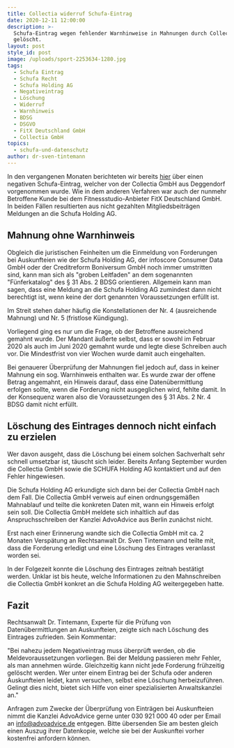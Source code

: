 ```yaml
---
title: Collectia widerruf Schufa-Eintrag
date: 2020-12-11 12:00:00
description: >-
  Schufa-Eintrag wegen fehlender Warnhinweise in Mahnungen durch Collectia GmbH
  gelöscht.
layout: post
style_id: post
image: /uploads/sport-2253634-1280.jpg
tags:
  - Schufa Eintrag
  - Schufa Recht
  - Schufa Holding AG
  - Negativeintrag
  - Löschung
  - Widerruf
  - Warnhinweis
  - BDSG
  - DSGVO
  - FitX Deutschland GmbH
  - Collectia GmbH
topics:
  - schufa-und-datenschutz
author: dr-sven-tintemann
---
```


In den vergangenen Monaten berichteten wir bereits [hier](https://www.anwalt.de/rechtstipps/landgericht-berlin-verurteilt-inkassofirma-zu-euro-schmerzensgeld-nach-schufa-eintrag_182876.html)&nbsp;über einen negativen Schufa-Eintrag, welcher von der Collectia GmbH aus Deggendorf vorgenommen wurde. Wie in dem anderen Verfahren war auch der nunmehr Betroffene Kunde bei dem Fitnessstudio-Anbieter FitX Deutschland GmbH. In beiden Fällen resultierten aus nicht gezahlten Mitgliedsbeiträgen Meldungen an die Schufa Holding AG.

## Mahnung ohne Warnhinweis&nbsp;

Obgleich die juristischen Feinheiten um die Einmeldung von Forderungen bei Auskunfteien wie der Schufa Holding AG, der infoscore Consumer Data GmbH oder der Creditreform Boniversum GmbH noch immer umstritten sind, kann man sich als "groben Leitfaden" an dem sogenannten "Fünferkatalog" des &sect; 31 Abs. 2 BDSG orientieren. Allgemein kann man sagen, dass eine Meldung an die Schufa Holding AG zumindest dann nicht berechtigt ist, wenn keine der dort genannten Voraussetzungen erfüllt ist.&nbsp;

Im Streit stehen daher häufig die Konstellationen der Nr. 4 (ausreichende Mahnung) und Nr. 5 (fristlose Kündigung).

Vorliegend ging es nur um die Frage, ob der Betroffene ausreichend gemahnt wurde. Der Mandant äu&szlig;erte selbst, dass er sowohl im Februar 2020 als auch im Juni 2020 gemahnt wurde und legte diese Schreiben auch vor. Die Mindestfrist von vier Wochen wurde damit auch eingehalten.

Bei genauerer Überprüfung der Mahnungen fiel jedoch auf, dass in keiner Mahnung ein sog. Warnhinweis enthalten war. Es wurde zwar der offene Betrag angemahnt, ein Hinweis darauf, dass eine Datenübermittlung erfolgen sollte, wenn die Forderung nicht ausgeglichen wird, fehlte damit. In der Konsequenz waren also die Voraussetzungen des &sect; 31 Abs. 2 Nr. 4 BDSG damit nicht erfüllt.

## Löschung des Eintrages dennoch nicht einfach zu erzielen

Wer davon ausgeht, dass die Löschung bei einem solchen Sachverhalt sehr schnell umsetzbar ist, täuscht sich leider. Bereits Anfang September wurden die Collectia GmbH sowie die SCHUFA Holding AG kontaktiert und auf den Fehler hingewiesen.

Die Schufa Holding AG erkundigte sich dann bei der Collectia GmbH nach dem Fall. Die Collectia GmbH verweis auf einen ordnungsgemä&szlig;en Mahnablauf und teilte die konkreten Daten mit, wann ein Hinweis erfolgt sein soll. Die Collectia GmbH meldete sich inhaltlich auf das Anspruchsschreiben der Kanzlei AdvoAdvice aus Berlin zunächst nicht.

Erst nach einer Erinnerung wandte sich die Collectia GmbH mit ca. 2 Monaten Verspätung an Rechtsanwalt Dr. Sven Tintemann und teilte mit, dass die Forderung erledigt und eine Löschung des Eintrages veranlasst worden sei.

In der Folgezeit konnte die Löschung des Eintrages zeitnah bestätigt werden. Unklar ist bis heute, welche Informationen zu den Mahnschreiben die Collectia GmbH konkret an die Schufa Holding AG weitergegeben hatte.&nbsp;

## Fazit

Rechtsanwalt Dr. Tintemann, Experte für die Prüfung von Datenübermittlungen an Auskunfteien, zeigte sich nach Löschung des Eintrages zufrieden. Sein Kommentar\:

"Bei nahezu jedem Negativeintrag muss überprüft werden, ob die Meldevoraussetzungen vorliegen. Bei der Meldung passieren mehr Fehler, als man annehmen würde. Gleichzeitig kann nicht jede Forderung frühzeitig gelöscht werden. Wer unter einem Eintrag bei der Schufa oder anderen Auskunfteien leidet, kann versuchen, selbst eine Löschung herbeizuführen. Gelingt dies nicht, bietet sich Hilfe von einer spezialisierten Anwaltskanzlei an."

Anfragen zum Zwecke der Überprüfung von Einträgen bei Auskunfteien nimmt die Kanzlei AdvoAdvice gerne unter 030 921 000 40 oder per Email an info@advoadvice.de entgegen. Bitte übersenden Sie am besten gleich einen Auszug ihrer Datenkopie, welche sie bei der Auskunftei vorher kostenfrei anfordern können.&nbsp;

&nbsp;

&nbsp;

